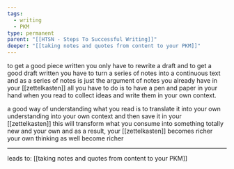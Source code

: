 ```yaml
---
tags:
  - writing
  - PKM
type: permanent
parent: "[[HTSN - Steps To Successful Writing]]"
deeper: "[[taking notes and quotes from content to your PKM]]"
---
```

to get a good piece written you only have to rewrite a draft and to get a good draft written you have to turn a series of notes into a continuous text and as a series of notes is just the argument of notes you already have in your [[zettelkasten]] all you have to do is to have a pen and paper in your hand when you read to collect ideas and write them in your own context.

a good way of understanding what you read is to translate it into your own understanding into your own context and then save it in your [[zettelkasten]] this will transform what you consume into something totally new and your own and as a result, your [[zettelkasten]] becomes richer your own thinking as well become richer

---
leads to:  [[taking notes and quotes from content to your PKM]]
